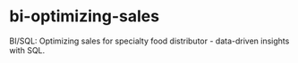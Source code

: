 # bi-optimizing-sales
BI/SQL: Optimizing sales for specialty food distributor - data-driven insights with SQL.
